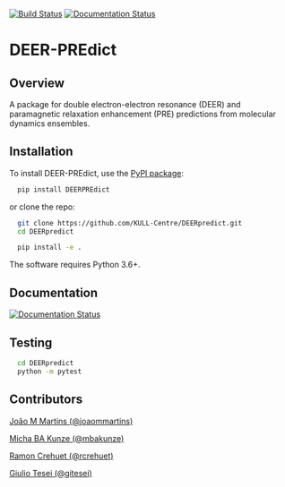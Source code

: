 [![Build Status](https://travis-ci.com/gitesei/DEERpredict.svg?branch=master)](https://travis-ci.com/gitesei/DEERpredict)
[![Documentation Status](https://readthedocs.org/projects/deerpredict/badge/?version=latest)](https://deerpredict.readthedocs.io)

DEER-PREdict
===========

Overview
--------

A package for double electron-electron resonance (DEER) and paramagnetic relaxation enhancement (PRE) predictions from molecular dynamics ensembles.

Installation
------------

To install DEER-PREdict, use the [PyPI package](https://pypi.org/project/DEERPREdict):

```bash
  pip install DEERPREdict
```

or clone the repo:

```bash
  git clone https://github.com/KULL-Centre/DEERpredict.git
  cd DEERpredict

  pip install -e . 
```

The software requires Python 3.6+.
    
Documentation
-------------

[![Documentation Status](https://readthedocs.org/projects/deerpredict/badge/?version=latest&style=for-the-badge)](https://deerpredict.readthedocs.io)


Testing
-------

```bash
  cd DEERpredict
  python -m pytest
```
Contributors
-------------

[João M Martins (@joaommartins)](https://github.com/joaommartins)

[Micha BA Kunze (@mbakunze)](https://github.com/mbakunze)

[Ramon Crehuet (@rcrehuet)](https://github.com/rcrehuet)

[Giulio Tesei (@gitesei)](https://github.com/gitesei)


